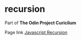 # recursion

Part of **The Odin Project Curicilum**

Page link [Javascript Recursion](https://www.theodinproject.com/lessons/javascript-recursion)
